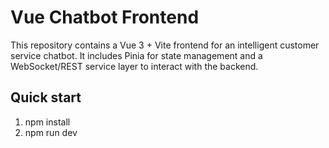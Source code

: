 # Vue Chatbot Frontend

This repository contains a Vue 3 + Vite frontend for an intelligent customer service chatbot. It includes Pinia for state management and a WebSocket/REST service layer to interact with the backend.

## Quick start

1. npm install
2. npm run dev
